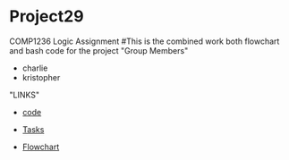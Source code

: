 # Project29
COMP1236 Logic Assignment 
#This is the combined work both flowchart and bash code for the project
"Group Members"
- charlie
- kristopher

"LINKS"
- [code](fullCode/bashCodeHere)

- [Tasks](Task)

- [Flowchart](https://app.diagrams.net/?tags=%7B%7D&lightbox=1&highlight=0000ff&edit=_blank&layers=1&nav=1&title=Logic%20project.drawio#R%3Cmxfile%20pages%3D%222%22%3E%3Cdiagram%20name%3D%22Page-1%22%20id%3D%22pDGeJCEjxCH2YnQQcYUn%22%3E5Vxbd5s4EP41eWwONwF%2BTNy0m3PaU59Nupt9VIxi02LECjm2%2B%2BtXAsRFUmzSgIHsiw0D4jLz6RvNaMSFPd%2FsPxOYrL%2FiAEUXlhHsL%2ByPF5ZlmqbP%2FrjkUEhs28wlKxIGhawS3IW%2FUCE0Cuk2DFDaOJFiHNEwaQqXOI7RkjZkkBC8a572hKPmXRO4QorgbgkjVfp3GNB1LvWBUcn%2FQOFqLe5sGsWRDRQnF4J0DQO8q4nsmwt7TjCm%2BdZmP0cR157QS97u0wtHywcjKKZtGnxPD8mX27tffy2%2Bmp93H4On29sfH4qrpPQgXhgF7P2LXUzoGq9wDKObSnpN8DYOEL%2Bqwfaqc75gnDChyYQ%2FEKWHwphwSzETrekmKo6ifUgfePNLUOz9UzvycV9cOds5FDvq2xaPzp%2B3Jije%2FTPCG0TJgZ1AUARp%2BNy0JyxgsSrPK5sucMhuYRkFhu2ZxR4zayQwLCwqLpLiLVmiol3dAq%2B%2FFIVkhahyKbZRe6dKlJn4Nea289s9w2hbKGQIALxozFyTx15AcECmp2MnWl3Do2GLVyve1CjejSjXCzvkrvjW3f3Vn%2FdCzG5THVGM1DTBbh1SdJfATHU7xsQt1f2MCEX7o%2BoR0HWMBnDdYndXcWKJ5XWND12jL4W6U0ey1RbJzriQbCmKXxC8SagAbhA%2BV7B1%2F91y%2F3bN1INIpqk03WESVEdqeG%2B0HBngzeER708d8U5bxHvjQryjKD6Mky1twFkyBBvsJXyT6QlGEYrwisAN016CSMieivUF6diiOnAK3U%2FhHomRck9ot%2Fyh0S5uNl20e23RPhsV2oWe37%2Fiu48g3kYznqL427TBMcZyiQnJotxPqoNc483jNj2Tc2yGMY6hoQtTQxelsHvYzqYO21lL2NqdRzb6aNW1mkYGzpljVdWiB5SqRo2iMEnRWXAPXAn3VhnQ15Dv6fwk6Av3amAZ40GVZHqGpCTz0mqpJe%2ByLz3ZKrtOix9Etz%2FND%2B6o3Jp47priv6J4e2FfsVgPbjj%2B4sc0qUWC9TAQXMMLwNoYbOux3FpmW%2B3ixjO6RWB7Un4PaKNGoHGMdl%2BO0dFlniYF%2FLZho%2FBPYwG%2BGjYy6F7lIMYkR3KO7mkHj%2BVcTQF6zxo6eLTBEBBnGiSHYl5jZgkBn9r4YFwati0k1QRHtneo79UsWc6BPNS23zBR0qGHGVdG0pn6pIbw2KcZrvOh%2F9u6mSYHD66vmwz3%2BA4YDjhjYzgRgE8X835bzI%2BLbGxNFh5cz5uYX74DzJclDqPBvD0b2Ku7hl%2F36sypu97vOPVzuGi%2F616TNb0iBB5qJyQ8%2BZPWrizlkGaW3QCR6xoSDPIrdpo4cqYe6gtvc5obxxXqO%2BqczT1Mf3JOtK%2FUSqP%2BA3I5MvGdoTlMjOBkFfFsiKHC9Aw5C2d0KlLj5kpF9gAqkj3hCFQ09cmO7olL738sKRdtGr5kk54nMRw1RBK1A1wcbzePiKSazOfNQ86ZRpklzX%2BZhMOvVe5zYiNOma1ng5fcgKlnFkDbkQQY11w4UEcS377fL77fa3pKQvIxqEFJCOPVNoJE7VlyT9H2N9652BvNcz%2FD%2F9z8jwMz%2Bwf5v1WcZbFR9pxnQd5jdywr3hTurPVHy9D0R5ljO4OFq8JiYv2xbfkyGFdRkHjumuKXTIt5t1sjfssN32cb%2BKne%2B9hRyKVMV%2FxYEAwwfiuXZJRF96bGsTgaIHu9OZap13KCtpNyYFy1nEANLn4HyOgZxQMg2VaQbKiFFVok90bJYPCptioHN1BSrv0gq%2FNU9m8l5SzZsZu%2BXceBum7Jmx1t0E8az%2FUnRomdM13LmNaRiypfiGlfixNbuZFhHMWJ%2BmTNBv3gBKjpXhgEFaHnXF1ncsy0s%2BbLUeT6o%2FMTuhTymvbgsyzu4ITeoPMTVP6G7tq23tY900JTuW7SBLN%2B%2BrVyo7f26xYNwPEGwLeONuiJOdQ0aoM5snBlnMRhKsShi2nOShzC5pONaby2wbk7ruDcm%2FpSWLet4j0wKsW7uqxITMN4izK24PeMcc4Y7OWymVCsYQ8lGckL%2BrI1PqMrcXZmspPSLf3xdRXOoLcRi242TF1b%2F20xzqX1judfetJnIXyNVi2jrC5v6NXojdCt%2Fw2vnGmIpwxzXLlTtP2UCPCbhTUVYs40semp3Jex1tC9CVjKN1bc2eBDo6mnewU%2Fne5J40r3emqZ7Lz00AMjVYn9gaNJ5p4Xpy0q58Qs5g4eskCTKSP9iehyXSguzdHn8olNfhyRm2fE49FccUVwyi4FskJxPnUZRXMcYZ6IDdAT3GY%2BmiB2IfiY3dXIwE8hre3XJ02X2ddF6rOlaQyTe5yTX37fpnW7cNuy9VzVejrjyV986sx4vlobNWpOEb5wqAXPr06bSP1VrI%2FuNUXhaxaRTcrKXtuvMfj9WFkdOckfsmo3bjp1HRN40tLlF4ZynSGjxei8V66OcYx6IOruqdk1h2ZmdRSyIDmYRFXTC4abSKmQJWcFnB6nMdhu9dHMvDdV3x61b%2F4D%3C%2Fdiagram%3E%3Cdiagram%20id%3D%22S7zSaSbKdAM8ZnB8rL30%22%20name%3D%22Page-2%22%3EndI9D4MgEAbgX8OuXPq11tp26eTQmQgVEvQM0mj766sFa4mDaRPC8PDmDi4QSMruZFgtL8iFJjTiHYEDoXSzo%2F0%2BwMNBHEPspDCKe5sgU0%2FhMfJ6V1w0QdAiaqvqEHOsKpHbwJgx2IaxG%2Bqwa80KMYMsZ3quV8WtdLpdRZOfhSrk2DmO%2FEnJxrCHRjKO7RdBSuiaUOgYgT0ZLFyQGES7GBvDZZcIPQx%2FnKvre%2Fy%2FwOftRlT2t5qQ9KmF678zwceB9AU%3D%3C%2Fdiagram%3E%3C%2Fmxfile%3E) 
